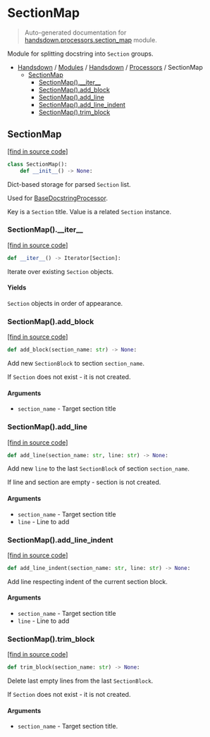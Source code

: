 # SectionMap

> Auto-generated documentation for [handsdown.processors.section_map](https://github.com/vemel/handsdown/blob/main/handsdown/processors/section_map.py) module.

Module for splitting docstring into `Section` groups.

- [Handsdown](../../README.md#-handsdown---python-documentation-generator) / [Modules](../../MODULES.md#modules) / [Handsdown](../index.md#handsdown) / [Processors](index.md#processors) / SectionMap
    - [SectionMap](#sectionmap)
        - [SectionMap().\_\_iter\_\_](#sectionmap__iter__)
        - [SectionMap().add_block](#sectionmapadd_block)
        - [SectionMap().add_line](#sectionmapadd_line)
        - [SectionMap().add_line_indent](#sectionmapadd_line_indent)
        - [SectionMap().trim_block](#sectionmaptrim_block)

## SectionMap

[[find in source code]](https://github.com/vemel/handsdown/blob/main/handsdown/processors/section_map.py#L11)

```python
class SectionMap():
    def __init__() -> None:
```

Dict-based storage for parsed `Section` list.

Used for [BaseDocstringProcessor](base.md#basedocstringprocessor).

Key is a `Section` title.
Value is a related `Section` instance.

### SectionMap().\_\_iter\_\_

[[find in source code]](https://github.com/vemel/handsdown/blob/main/handsdown/processors/section_map.py#L95)

```python
def __iter__() -> Iterator[Section]:
```

Iterate over existing `Section` objects.

#### Yields

`Section` objects in order of appearance.

### SectionMap().add_block

[[find in source code]](https://github.com/vemel/handsdown/blob/main/handsdown/processors/section_map.py#L65)

```python
def add_block(section_name: str) -> None:
```

Add new `SectionBlock` to section `section_name`.

If `Section` does not exist - it is not created.

#### Arguments

- `section_name` - Target section title

### SectionMap().add_line

[[find in source code]](https://github.com/vemel/handsdown/blob/main/handsdown/processors/section_map.py#L42)

```python
def add_line(section_name: str, line: str) -> None:
```

Add new `line` to the last `SectionBlock` of section `section_name`.

If line and section are empty - section is not created.

#### Arguments

- `section_name` - Target section title
- `line` - Line to add

### SectionMap().add_line_indent

[[find in source code]](https://github.com/vemel/handsdown/blob/main/handsdown/processors/section_map.py#L26)

```python
def add_line_indent(section_name: str, line: str) -> None:
```

Add line respecting indent of the current section block.

#### Arguments

- `section_name` - Target section title
- `line` - Line to add

### SectionMap().trim_block

[[find in source code]](https://github.com/vemel/handsdown/blob/main/handsdown/processors/section_map.py#L79)

```python
def trim_block(section_name: str) -> None:
```

Delete last empty lines from the last `SectionBlock`.

If `Section` does not exist - it is not created.

#### Arguments

- `section_name` - Target section title.
